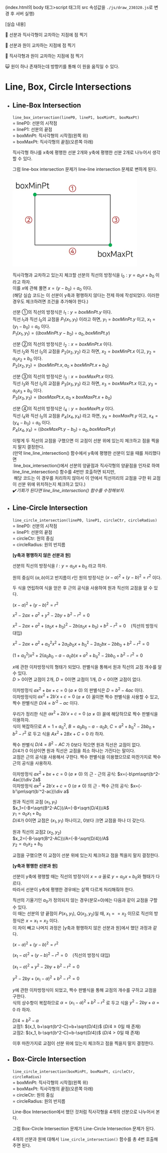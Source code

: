 (index.html의 body 태그>script 태그의 src 속성값을 `./js/draw_230320.js`로 변경 후 서버 실행)

[실습 내용]

:dash: 선분과 직사각형이 교차하는 지점에 점 찍기

:dash: 선분과 원이 교차하는 지점에 점 찍기

:dash: 직사각형과 원이 교차하는 지점에 점 찍기

:smiley_cat: 원이 하나 존재하는데 방향키를 통해 이 원을 움직일 수 있다.

# Line, Box, Circle Intersections
* ## Line-Box Intersection
  `line_box_intersection(lineP0, lineP1, boxMinPt, boxMaxPt)`  
  = lineP0: 선분의 시작점  
  = lineP1: 선분의 끝점  
  = boxMinPt: 직사각형의 시작점(왼쪽 위)  
  = boxMaxPt: 직사각형의 끝점(오른쪽 아래)
  
  직사각형 하나를 x축에 평행한 선분 2개와 y축에 평행한 선분 2개로 나누어서 생각할 수 있다.
  
  그럼 line-box intersection 문제가 line-line intersection 문제로 변하게 된다.
  
  <img src="https://github.com/meanjoo/LinkPicture/blob/main/linebox.jpg" width="400" height=auto />
  
  직사각형과 교차하고 있는지 체크할 선분의 직선의 방정식을 $l_0: y=a_0x+b_0$ 이라고 하자.  
  이를 $x$에 관해 풀면 $x=(y-b_0) \div a_0$ 이다.  
  (해당 실습 코드는 이 선분이 y축과 평행하지 않다는 전제 하에 작성되었다. 이러한 경우도 체크하려면 조건을 추가해야 한다.)
  
  선분 ①의 직선의 방정식은 $l_1: y=boxMinPt.y$ 이다.  
  직선 $l_1$과 직선 $l_0$의 교점을 $P_1(x_1, y_1)$ 이라고 하면, $y_1=boxMinPt.y$ 이고, $x_1=(y_1-b_0) \div a_0$ 이다.  
  $P_1(x_1, y_1)=((boxMinPt.y-b_0) \div a_0, boxMinPt.y)$
  
  선분 ②의 직선의 방정식은 $l_2: x=boxMinPt.x$ 이다.  
  직선 $l_2$와 직선 $l_0$의 교점을 $P_2(x_2, y_2)$ 라고 하면, $x_2=boxMinPt.x$ 이고, $y_2=a_0x_2+b_0$ 이다.  
  $P_2(x_2, y_2)=(boxMinPt.x, a_0 \times boxMinPt.x+b_0)$
  
  선분 ③의 직선의 방정식은 $l_3: x=boxMaxPt.x$ 이다.  
  직선 $l_3$와 직선 $l_0$의 교점을 $P_3(x_3, y_3)$ 라고 하면, $x_3=boxMaxPt.x$ 이고, $y_3=a_0x_3+b_0$ 이다.  
  $P_3(x_3, y_3)=(boxMaxPt.x, a_0 \times boxMaxPt.x+b_0)$
  
  선분 ④의 직선의 방정식은 $l_4: y=boxMaxPt.y$ 이다.  
  직선 $l_4$와 직선 $l_0$의 교점을 $P_4(x_4, y_4)$ 라고 하면, $y_4=boxMaxPt.y$ 이고, $x_4=(y_4-b_0) \div a_0$ 이다.  
  $P_4(x_4, y_4)=((boxMaxPt.y-b_0) \div a_0, boxMaxPt.y)$
  
  이렇게 두 직선의 교점을 구했으면 이 교점이 선분 위에 있는지 체크하고 점을 찍을지 말지 결정한다.  
  (만약 line_line_intersection() 함수에서 y축에 평행한 선분이 있을 때를 처리했다면  
  &nbsp;line_box_intersection()에서 선분의 양끝점과 직사각형의 양끝점을 인자로 하여 line_line_intersection() 함수를 4번만 호출하면 되지만,  
  &nbsp;해당 코드는 이 경우를 처리하지 않아서 이 안에서 직선끼리의 교점을 구한 뒤 교점이 선분 위에 위치하는지 체크하고 있다.)  
  :heavy_check_mark:*기회가 된다면 line_line_intersection() 함수를 수정해보자.*
  
* ## Line-Circle Intersection
  `line_circle_intersection(lineP0, lineP1, circleCtr, circleRadius)`  
  = lineP0: 선분의 시작점  
  = lineP1: 선분의 끝점  
  = circleCtr: 원의 중심  
  = circleRadius: 원의 반지름
  
  **[y축과 평행하지 않은 선분과 원]**
  
  선분의 직선의 방정식을 $l: y=a_0x+b_0$ 라고 하자.
  
  원의 중심이 $(a, b)$이고 반지름이 $r$인 원의 방정식은 $(x-a)^2+(y-b)^2=r^2$ 이다.
  
  두 식을 연립하여 식을 얻은 후 근의 공식을 사용하여 원과 직선의 교점을 알 수 있다.
  
  $(x-a)^2+(y-b)^2=r^2$
  
  $x^2-2ax+a^2+y^2-2by+b^2-r^2=0$
  
  $x^2-2ax+a^2+(a_0x+b_0)^2-2b(a_0x+b_0)+b^2-r^2=0$&nbsp;&nbsp;&nbsp;&nbsp;(직선의 방정식 대입)
  
  $x^2-2ax+a^2+a_0^2x^2+2a_0b_0x+b_0^2-2a_0bx-2bb_0+b^2-r^2=0$
  
  $(1+a_0^2)x^2+2(a_0b_0-a-a_0b)x+a^2+b_0^2-2bb_0+b^2-r^2=0$
  
  $x$에 관한 이차방정식의 형태가 되었다. 판별식을 통해서 원과 직선의 교점 개수를 알 수 있다.  
  $D\gt0$이면 교점이 2개, $D=0$이면 교점이 1개, $D\lt0$이면 교점이 없다.
  
  이차방정식 $ax^2+bx+c=0$ $(a\neq0)$ 의 판별식은 $D=b^2-4ac$ 이다.  
  이차방정식이 $ax^2+2b'x+c=0$ $(a\neq0)$ 꼴이면 짝수 판별식을 사용할 수 있고, 짝수 판별식은 $D/4=b'^2-ac$ 이다.
  
  우리가 정리한 식은 $ax^2+2b'x+c=0$ $(a\neq0)$ 꼴에 해당하므로 짝수 판별식을 이용하자.  
  식이 복잡하므로 $A=1+a_0^2$, $B=a_0b_0-a-a_0b$, $C=a^2+b_0^2-2bb_0+b^2-r^2$ 로 두고 식을 $Ax^2+2Bx+C=0$ 라 하자.
  
  짝수 판별식 $D/4=B^2-AC$ 가 0보다 작으면 원과 직선은 교점이 없다.  
  $D/4$가 0 이상이면 원과 직선은 교점을 최소 하나는 가진다는 말이다.  
  교점은 근의 공식을 사용해서 구한다. 짝수 판별식을 이용했으므로 마찬가지로 짝수 근의 공식을 사용하자.
  
  이차방정식 $ax^2+bx+c=0$ $(a\neq0)$ 의 근 - 근의 공식: $x=(-b\pm\sqrt{b^2-4ac})\div 2a$  
  이차방정식 $ax^2+2b'x+c=0$ $(a\neq0)$ 의 근 - 짝수 근의 공식: $x=(-b'\pm\sqrt{b'^2-ac})\div a$
  
  원과 직선의 교점 $(x_1, y_1)$  
  $x_1=(-B+\sqrt{B^2-AC})/A=(-B+\sqrt{D/4})/A$  
  $y_1=a_0x_1+b_0$  
  $D/4$가 0이면 교점은 $(x_1, y_1)$ 하나이고, 0보다 크면 교점을 하나 더 갖는다.
  
  원과 직선의 교점2 $(x_2, y_2)$  
  $x_2=(-B-\sqrt{B^2-AC})/A=(-B-\sqrt{D/4})/A$  
  $y_2=a_0x_2+b_0$
  
  교점을 구했으면 이 교점이 선분 위에 있는지 체크하고 점을 찍을지 말지 결정한다.
  
  **[y축과 평행한 선분과 원]**
  
  선분이 y축에 평행할 때는 직선의 방정식이 $x=a$ 꼴로 $y=a_0x+b_0$와 형태가 다르다.  
  따라서 선분이 y축에 평행한 경우에는 살짝 다르게 처리해줘야 한다.
  
  직선의 기울기인 $a_0$가 정의되지 않는 경우(분모=0)에는 다음과 같이 교점을 구할 수 있다.  
  이 때는 선분의 양 끝점이 $P(x_1, y_1)$, $Q(x_2, y_2)$일 때, $x_1 == x_2$ 이므로 직선의 방정식은 $x=x_1=x_2$ 이다.  
  이 차이 빼고 나머지 과정은 [y축과 평행하지 않은 선분과 원]에서 했던 과정과 같다.
  
  $(x-a)^2+(y-b)^2=r^2$
  
  $(x_1-a)^2+(y-b)^2-r^2=0$&nbsp;&nbsp;&nbsp;&nbsp;(직선의 방정식 대입)
  
  $(x_1-a)^2+y^2-2by+b^2-r^2=0$
  
  $y^2-2by+(x_1-a)^2+b^2-r^2=0$
  
  $y$에 관한 이차방정식이 되었고, 짝수 판별식을 통해 교점의 개수를 구하고 교점을 구한다.  
  식의 상수항이 복잡하므로 $\alpha=(x_1-a)^2+b^2-r^2$ 로 두고 식을 $y^2-2by+\alpha=0$ 라 하자.
  
  $D/4=b^2-\alpha$  
  교점1: $(x_1, b+\sqrt{b^2-C}=b+\sqrt{D/4})$ ($D/4 \geq 0$일 때 존재)  
  교점2: $(x_1, b-\sqrt{b^2-C}=b-\sqrt{D/4})$ ($D/4 \gt 0$일 때 존재)
  
  이후 마찬가지로 교점이 선분 위에 있는지 체크하고 점을 찍을지 말지 결정한다.
  
* ## Box-Circle Intersection
  `line_circle_intersection(boxMinPt, boxMaxPt, circleCtr, circleRadius)`  
  = boxMinPt: 직사각형의 시작점(왼쪽 위)  
  = boxMaxPt: 직사각형의 끝점(오른쪽 아래)  
  = circleCtr: 원의 중심  
  = circleRadius: 원의 반지름
  
  Line-Box Intersection에서 했던 것처럼 직사각형을 4개의 선분으로 나누어서 본다.
  
  그럼 Box-Circle Intersection 문제가 Line-Circle Intersection 문제가 된다.
  
  4개의 선분과 원에 대해서 `line_circle_intersection()` 함수를 총 4번 호출해주면 된다.

